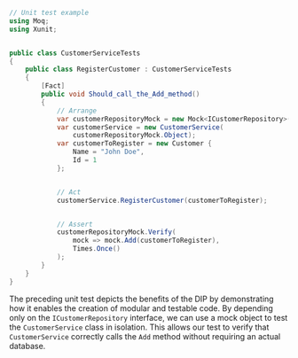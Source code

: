 ```csharp
// Unit test example
using Moq;
using Xunit;


public class CustomerServiceTests
{
    public class RegisterCustomer : CustomerServiceTests
    {
        [Fact]
        public void Should_call_the_Add_method()
        {
            // Arrange
            var customerRepositoryMock = new Mock<ICustomerRepository>();
            var customerService = new CustomerService(
                customerRepositoryMock.Object);
            var customerToRegister = new Customer {
                Name = "John Doe",
                Id = 1
            };


            // Act
            customerService.RegisterCustomer(customerToRegister);


            // Assert
            customerRepositoryMock.Verify(
                mock => mock.Add(customerToRegister),
                Times.Once()
            );
        }
    }
}
```

The preceding unit test depicts the benefits of the DIP by demonstrating how it enables the creation of modular and testable code. By depending only on the `ICustomerRepository` interface, we can use a mock object to test the `CustomerService` class in isolation. This allows our test to verify that `CustomerService` correctly calls the `Add` method without requiring an actual database.
